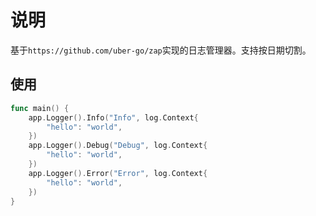 # 说明
基于`https://github.com/uber-go/zap`实现的日志管理器。支持按日期切割。

## 使用
```go
func main() {
    app.Logger().Info("Info", log.Context{
		"hello": "world",
	})
	app.Logger().Debug("Debug", log.Context{
		"hello": "world",
	})
	app.Logger().Error("Error", log.Context{
		"hello": "world",
	})
}
```